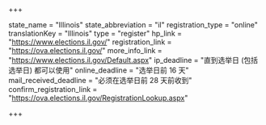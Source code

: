+++

state_name = "Illinois"
state_abbreviation = "il"
registration_type = "online"
translationKey = "Illinois"
type = "register"
hp_link = "https://www.elections.il.gov/"
registration_link = "https://ova.elections.il.gov/"
more_info_link = "https://www.elections.il.gov/Default.aspx"
ip_deadline = "直到选举日 (包括选举日) 都可以使用"
online_deadline = "选举日前 16 天"
mail_received_deadline = "必须在选举日前 28 天前收到"
confirm_registration_link = "https://ova.elections.il.gov/RegistrationLookup.aspx"

+++